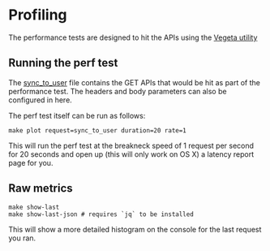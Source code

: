 # Profiling

The performance tests are designed to hit the APIs using the [Vegeta utility](https://github.com/tsenart/vegeta)

## Running the perf test
The [sync_to_user](./sync_to_user) file contains the GET APIs that would be hit as part of the performance test. The headers and body parameters can also be configured in here.

The perf test itself can be run as follows:
```
make plot request=sync_to_user duration=20 rate=1
```
This will run the perf test at the breakneck speed of 1 request per second for 20 seconds and open up (this will only work on OS X) a latency report page for you.

## Raw metrics
```
make show-last
make show-last-json # requires `jq` to be installed
```
This will show a more detailed histogram on the console for the last request you ran.
